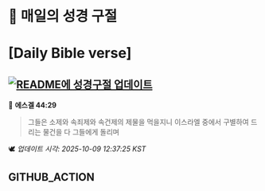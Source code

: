 # 🙏 매일의 성경 구절
# [Daily Bible verse]
## [![README에 성경구절 업데이트](https://github.com/DONGSUKA/first_test/actions/workflows/update-readme-bible.yml/badge.svg)](https://github.com/DONGSUKA/first_test/actions/workflows/update-readme-bible.yml)
<!-- START_BIBLE_VERSE -->
📖 **에스겔 44:29**
> 그들은 소제와 속죄제와 속건제의 제물을 먹을지니 이스라엘 중에서 구별하여 드리는 물건을 다 그들에게 돌리며

🕊️ _업데이트 시각: 2025-10-09 12:37:25 KST_
  <!-- END_BIBLE_VERSE -->
## GITHUB_ACTION
